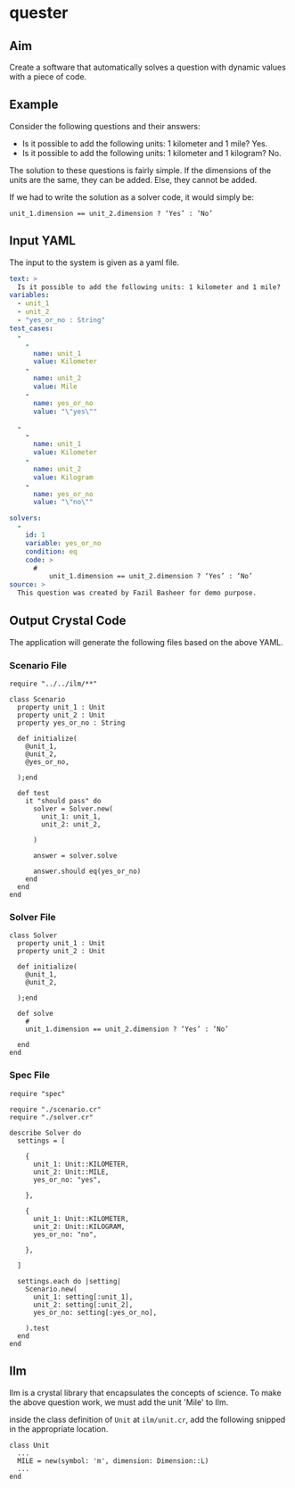 # quester

## Aim
Create a software that automatically solves a question with dynamic values with a piece of code.

## Example
Consider the following questions and their answers:
* Is it possible to add the following units: 1 kilometer and 1 mile? Yes.
* Is it possible to add the following units: 1 kilometer and 1 kilogram? No.

The solution to these questions is fairly simple. If the dimensions of the units are the same, they can be added. Else, they cannot be added.

If we had to write the solution as a solver code, it would simply be: 
```crystal
unit_1.dimension == unit_2.dimension ? ‘Yes’ : ‘No’
```
## Input YAML
The input to the system is given as a yaml file.
```yaml
text: >
  Is it possible to add the following units: 1 kilometer and 1 mile?
variables:
  - unit_1
  - unit_2
  - "yes_or_no : String"
test_cases:
  - 
    -
      name: unit_1
      value: Kilometer
    -
      name: unit_2
      value: Mile
    -
      name: yes_or_no
      value: "\"yes\""

  - 
    -
      name: unit_1
      value: Kilometer
    -
      name: unit_2
      value: Kilogram
    -
      name: yes_or_no
      value: "\"no\""

solvers:
  - 
    id: 1
    variable: yes_or_no
    condition: eq
    code: >
      #
          unit_1.dimension == unit_2.dimension ? ‘Yes’ : ‘No’
source: >
  This question was created by Fazil Basheer for demo purpose.
```

## Output Crystal Code
The application will generate the following files based on the above YAML.

### Scenario File
```crystal
require "../../ilm/**"

class Scenario
  property unit_1 : Unit
  property unit_2 : Unit
  property yes_or_no : String
  
  def initialize(
    @unit_1,
    @unit_2,
    @yes_or_no,
    
  );end

  def test
    it "should pass" do
      solver = Solver.new(
        unit_1: unit_1,
        unit_2: unit_2,
        
      )

      answer = solver.solve

      answer.should eq(yes_or_no)
    end
  end
end
```

### Solver File
```crystal
class Solver
  property unit_1 : Unit
  property unit_2 : Unit
  
  def initialize(
    @unit_1,
    @unit_2,
        
  );end

  def solve
    #
    unit_1.dimension == unit_2.dimension ? ‘Yes’ : ‘No’

  end
end
```

### Spec File
```crystal
require "spec"

require "./scenario.cr"
require "./solver.cr"

describe Solver do
  settings = [

    {
      unit_1: Unit::KILOMETER,
      unit_2: Unit::MILE,
      yes_or_no: "yes",
      
    },
    
    {
      unit_1: Unit::KILOMETER,
      unit_2: Unit::KILOGRAM,
      yes_or_no: "no",
      
    },
    
  ]

  settings.each do |setting|
    Scenario.new(
      unit_1: setting[:unit_1],
      unit_2: setting[:unit_2],
      yes_or_no: setting[:yes_or_no],
      
    ).test
  end
end

```

## Ilm
Ilm is a crystal library that encapsulates the concepts of science.
To make the above question work, we must add the unit 'Mile' to Ilm.

inside the class definition of `Unit` at `ilm/unit.cr`, add the following snipped in the appropriate location.
```crystal
class Unit
  ...
  MILE = new(symbol: 'm', dimension: Dimension::L)
  ...
end
```
